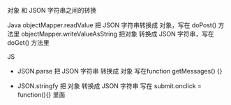 对象 和 JSON 字符串之间的转换

Java
objectMapper.readValue 把 JSON 字符串转换成 对象，写在 doPost() 方法里
objectMapper.writeValueAsString 把对象 转换成 JSON 字符串，写在 doGet() 方法里

JS
- JSON.parse 把 JSON 字符串 转换成 对象
  写在function getMessages() {}

- JSON.stringfy 把 对象 转换成 JSON 字符串
  写在 submit.onclick = function(){} 里面
